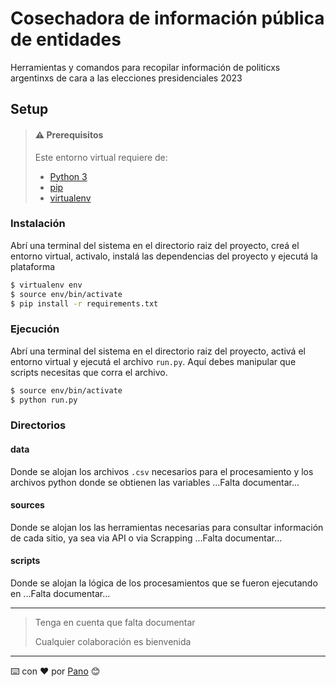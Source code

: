 # Cosechadora de información pública de entidades

Herramientas y comandos para recopilar información de politicxs argentinxs de cara a las elecciones presidenciales 2023

## Setup

> #### ⚠️ Prerequisitos
> 
> Este entorno virtual requiere de:
> - [Python 3](https://www.python.org/)
> - [pip](https://www.pypi.org/)
> - [virtualenv](https://pypi.org/project/virtualenv/)

### Instalación

Abrí una terminal del sistema en el directorio raiz del proyecto, creá el entorno virtual, activalo, instalá las dependencias del proyecto y ejecutá la plataforma

```bash
$ virtualenv env
$ source env/bin/activate
$ pip install -r requirements.txt
```

### Ejecución

Abrí una terminal del sistema en el directorio raiz del proyecto, activá el entorno virtual y ejecutá el archivo `run.py`.
Aquí debes manipular que scripts necesitas que corra el archivo.


```bash
$ source env/bin/activate
$ python run.py
```




### Directorios

#### data

Donde se alojan los archivos `.csv` necesarios para el procesamiento y los archivos python donde se obtienen las variables
...Falta documentar...

#### sources

Donde se alojan los las herramientas necesarias para consultar información de cada sitio, ya sea via API o via Scrapping
...Falta documentar...

#### scripts

Donde se alojan la lógica de los procesamientos que se fueron ejecutando en
...Falta documentar...



---

> Tenga en cuenta que falta documentar 
>
> Cualquier colaboración es bienvenida


---
⌨️ con ❤️ por [Pano](https://github.com/mpvaldez) 😊

